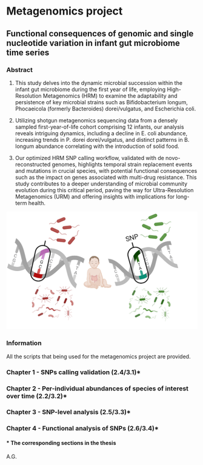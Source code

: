 # Metagenomics project
## Functional consequences of genomic and single nucleotide variation in infant gut microbiome time series 



### Abstract 

1) This study delves into the dynamic microbial succession within the infant gut microbiome during the first year of life, employing High-Resolution Metagenomics (HRM) to examine the adaptability and persistence of key microbial strains such as Bifidobacterium longum, Phocaeicola (formerly Bacteroides) dorei/vulgatus, and Escherichia coli.

2) Utilizing shotgun metagenomics sequencing data from a densely sampled first-year-of-life cohort comprising 12 infants, our analysis reveals intriguing dynamics, including a decline in E. coli abundance, increasing trends in P. dorei dorei/vulgatus, and distinct patterns in B. longum abundance correlating with the introduction of solid food.

3) Our optimized HRM SNP calling workflow, validated with de novo-reconstructed genomes, highlights temporal strain replacement events and mutations in crucial species, with potential functional consequences such as the impact on genes associated with multi-drug resistance. This study contributes to a deeper understanding of microbial community evolution during this critical period, paving the way for Ultra-Resolution Metagenomics (URM) and offering insights with implications for long-term health.

![front_page](https://github.com/GArcho44/Thesis_AG/blob/main/fron_page_new.png?raw=true)

### Information
All the scripts that being used for the metagenomics project are provided.

### Chapter 1 - SNPs calling validation (2.4/3.1)*

### Chapter 2 - Per-individual abundances of species of interest over time (2.2/3.2)*

### Chapter 3 - SNP-level analysis (2.5/3.3)*
 
### Chapter 4 - Functional analysis of SNPs (2.6/3.4)*

#### * The corresponding sections in the thesis
A.G.

